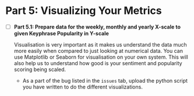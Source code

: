 
# Part 5: Visualizing Your Metrics

- [ ] **Part 5.1: Prepare data for the weekly, monthly and yearly X-scale to given Keyphrase Popularity in Y-scale**

  Visualisation is very important as it makes us understand the data much more easily when compared to just looking at numerical data. You can use Matplotlib or Seaborn for visualisation on your own system. This will also help us to understand how good is your sentiment and popularity scoring being scaled. 
  - As a part of the bug listed in the ```issues``` tab, upload the python script you have written to do the different visualizations.
